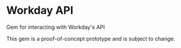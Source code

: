 Workday API
===========

Gem for interacting with Workday's API


This gem is a proof-of-concept prototype and is subject to change.
